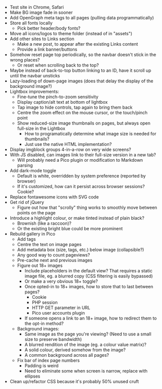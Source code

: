 * Test site in Chrome, Safari
* Make BG image fade in sooner
* Add OpenGraph meta tags to all pages (pulling data programmatically)
* Store all fonts locally
	* Pick better header/body fonts?
* Move all icons/logos to theme folder (instead of in "assets")
* Add other sites to Links section
	* Make a new post, to appear after the existing Links content
	* Provide a link banner/buttons
* Somehow reset page top periodically, so the navbar doesn't stick in the wrong places?
	* Or reset when scrolling back to the top?
* Maybe instead of back-to-top button linking to an ID, have it scroll up until the navbar unsticks
* Lazy-loading of down-page images (does that delay the display of the background image?)
* Lightbox improvements:
	* Fine-tune the pinch-to-zoom sensitivity
	* Display caption/alt text at bottom of lightbox
	* Tap image to hide controls, tap again to bring them back
	* Centre the zoom effect on the mouse cursor, or the touch/pinch point
	* Show reduced-size image thumbnails on pages, but always open full-size in the Lightbox
		* How to programatically determine what image size is needed for thumbnails?
		* Just use the native HTML implementation?
* Display imgblock groups 4-in-a-row on very wide screens?
* With JS disabled, can images link to their full-size version in a new tab?
	* Will probably need a Pico plugin or modification to Markdown parsing
* Add dark-mode toggle
	* Default is white, overridden by system preference (reported by browser)
	* If it's customized, how can it persist across browser sessions?  Cookie?
* Replace fontawesome icons with SVG code
* Get rid of jQuery
	* Figure out how that "scrolly" thing works to smoothly move between points on the page
* Introduce a highlight colour, or make tinted instead of plain black?
	* Brownish (like a raccoon)?
	* Or the existing bright blue could be more prominent
* Rebuild gallery in Pico
	* Add tags
	* Centre the text on image pages
	* Add metadata box (size, tags, etc.) below image (collapsible?)
	* Any good way to count pageviews?
	* Pre-cache next and previous images
	* Figure out 18+ images
		* Include placeholders in the default view?  That requires a static image file, eg. a blurred copy (CSS filtering is easily bypassed)
		* Or make a very obvious 18+ toggle?
		* Once opted-in to 18+ images, how to store that to last between pages?
			* Cookie
			* PHP session
			* HTTP GET parameter in URL
			* Pico user accounts plugin
		* If someone opens a link to an 18+ image, how to redirect them to the opt-in method?
	* Background images:
		* Same image as the page you're viewing? (Need to use a small size to preserve bandwidth)
		* A blurred rendition of the image (eg. a colour value matrix)?
		* A solid colour, derived somehow from the image?
		* A common background across all pages?
	* Fix bar of index page numbers
		* Padding is weird
		* Need to eliminate some when screen is narrow, replace with ellipses
* Clean up/refactor CSS because it's probably 50% unused cruft
